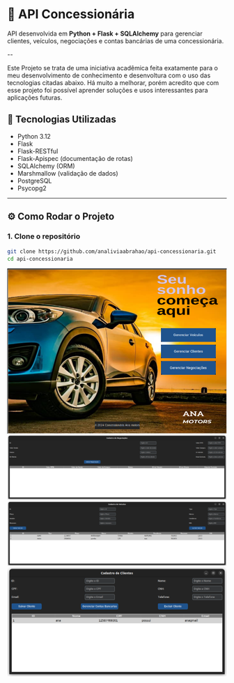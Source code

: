 # 🚗 API Concessionária

API desenvolvida em **Python + Flask + SQLAlchemy** para gerenciar clientes, veículos, negociações e contas bancárias de uma concessionária.

--

Este Projeto se trata de uma iniciativa acadêmica feita exatamente para o meu desenvolvimento de conhecimento e desenvoltura com o uso das tecnologias citadas abaixo. Há muito a melhorar, porém acredito que com esse projeto foi possível aprender soluções e usos interessantes para aplicações futuras.

## 📌 Tecnologias Utilizadas
- Python 3.12
- Flask
- Flask-RESTful
- Flask-Apispec (documentação de rotas)
- SQLAlchemy (ORM)
- Marshmallow (validação de dados)
- PostgreSQL
- Psycopg2

---

## ⚙️ Como Rodar o Projeto

### 1. Clone o repositório
```bash
git clone https://github.com/analiviaabrahao/api-concessionaria.git
cd api-concessionaria
```


![Logo do projeto](https://github.com/analiviaabrahao/Concessionaria-API/blob/main/tela-principal.png)
![Logo do projeto](https://github.com/analiviaabrahao/Concessionaria-API/blob/main/Cap3.png)
![Logo do projeto](https://github.com/analiviaabrahao/Concessionaria-API/blob/main/Cap1.png)
![Logo do projeto](https://github.com/analiviaabrahao/Concessionaria-API/blob/main/Cap2.png)

